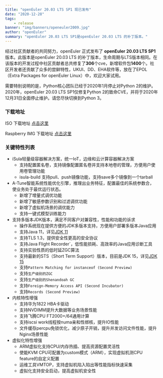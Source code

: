 ```yaml
---
title: "openEuler 20.03 LTS SP1 现已发布"
date: "2020-12-28"
tags:
    - release
banner: "img/banners/openeuler2009.jpg"
author: "openEuler"
summary: "openEuler 20.03 LTS SP1是openEuler 20.03 LTS 的补丁版本。"
---
```


<ClientOnly>
  <news-newsHeader />
</ClientOnly>

<div class="markdown">

经过社区贡献者的共同努力，openEuler 正式发布了 **openEuler 20.03 LTS SP1** 版本。此版本是openEuler 20.03 LTS 的补丁版本，生命周期与LTS版本相同。在该版本的开发过程中社区贡献者总共修复了**306**个cve，新增软件包**1400**个。社区开发者还贡献了众多的尝鲜特性，UKUI、DD、EHA软件等，放在了EPOL（Extra Packages for openEuler Linux）中，欢迎大家试用。

需要特别说明的是，Python核心团队已经于2020年1月停止对Python 2的维护。2020年，openEuler 20.03 LTS SP1仅修复Python 2的致命CVE，并将于2020年12月31日全面停止维护。请您尽快切换到Python 3。

### 下载地址
ISO 下载地址 [点击这里](https://repo.openeuler.org/openEuler-20.03-LTS-SP1/ISO/)

Raspberry IMG 下载地址 [点击这里](https://repo.openeuler.org/openEuler-20.03-LTS-SP1/raspi_img/aarch64/)

### 关键特性列表
-   iSula轻量级容器解决方案，统一IoT，边缘和云计算容器解决方案
    -   支持配置匿名卷，支持镜像配置匿名卷并支持本地卷的管理，方便用户使用卷管理功能
    -   isula-build 支持pull、push镜像功能，支持save多个镜像到一个tarball
-   A-Tune智能系统性能优化引擎，推理出业务特征，配置最佳的系统参数合，使业务处于最优运行状态。
    -   新增了增量式调优功能
    -   新增了敏感参数识别和过滤调优功能
    -   新增了虚拟机场景的调优能力
    -   支持一键式模型训练能力
-   支持多版本JDK版本，满足不同客户对兼容性，性能和功能的诉求
    -   操作系统现在提供方便的JDK多版本支持，方便用户部署多版本Java应用
    -   支持Java 11，详见[JDK 11](http://openjdk.java.net/projects/jdk/11/)
    -   支持TLS 1.3，提供安全性更高的安全协议
    -   支持Java Flight Recorder`，低性能损耗、高效率的Java应用诊断工具
    -   支持实验性质的低时延ZGC算法
    -   支持最新的STS（Short Term Support）版本，目前是JDK 15，详见[JDK 15](http://openjdk.java.net/projects/jdk/15/)
    -   支持`Pattern Matching for instanceof (Second Preview)`
    -   支持`生产级别的ZGC`
    -   支持`生产级别的Shenandoah GC`
    -   支持`Foreign-Memory Access API (Second Incubator)`
    -   支持`Records (Second Preview)`
-   内核特性增强
    -   支持华为1822 HBA卡驱动
    -   支持NVDIMM提升大数据等业务场景性能
    -   支持飞腾CPU FT2000+/64通用计算
    -   支持iscsi work线程按numa亲和性绑核，提升IO性能
    -   文件缓存percpu免锁优化，减少原子开销，提升并发访问文件性能，提升Nginx场景性能
-   虚拟化特性增强
    -   ARM虚拟化支持CPU/内存热插、提高资源配置灵活性
    -   使能KVM CPU可配置为custom模式（ARM），实现虚拟机测CPU feature的自定义配置
    -   运维工具VMTOP，支持虚拟机陷入陷出等性能指标快速采集
    -   虚拟化支持安全启动，提高虚拟机安全性

</div>
